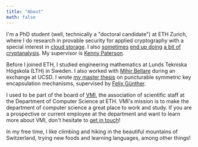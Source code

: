 ```yaml
---
title: "About"
math: false
---
```


I'm a PhD student (well, technically a "doctoral candidate") at ETH Zurich, where I do research in provable security for applied cryptography with a special interest in [cloud storage](https://eprint.iacr.org/2024/989).
I also [sometimes](https://mega-awry.io/) [end up doing](https://eprint.iacr.org/2024/935) [a bit of cryptanalysis](https://eprint.iacr.org/2024/546).
My supervisor is [Kenny Paterson](https://appliedcrypto.ethz.ch/people/person-detail.MjU0MDM1.TGlzdC8zMzE4LC0yODgzMDgzMDc=.html).

Before I joined ETH, I studied engineering mathematics at Lunds Tekniska Högskola (LTH) in Sweden. I also worked with [Mihir Bellare](https://cseweb.ucsd.edu/~mihir/) during an exchange at UCSD. I wrote [my master thesis](https://lup.lub.lu.se/student-papers/search/publication/8979963) on puncturable symmetric key encapsulation mechanisms, supervised by [Felix Günther](https://www.felixguenther.info/).

I used to be part of the board of [VMI](http://vmi.ethz.ch/), the association of scientific staff at the Department of Computer Science at ETH.
VMI's mission is to make the department of computer science a great place to work and study. If you are a prospective or current employee at the department and want to learn more about VMI, don't hesitate to [get in touch](mailto:vmi-contact@lists.inf.ethz.ch)!

In my free time, I like climbing and hiking in the beautiful mountains of Switzerland, trying new foods and learning languages, among other things!
